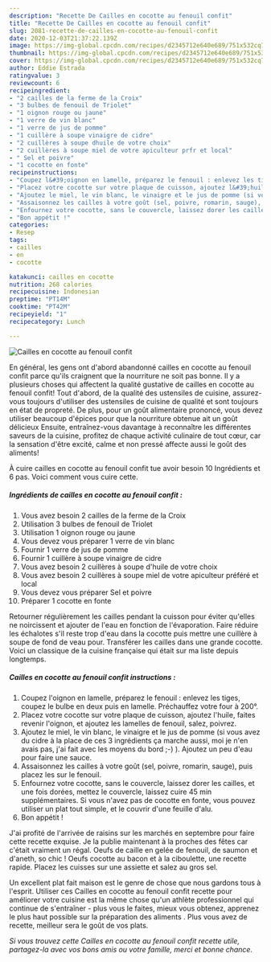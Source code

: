 ```yaml
---
description: "Recette De Cailles en cocotte au fenouil confit"
title: "Recette De Cailles en cocotte au fenouil confit"
slug: 2081-recette-de-cailles-en-cocotte-au-fenouil-confit
date: 2020-12-03T21:37:22.139Z
image: https://img-global.cpcdn.com/recipes/d2345712e640e689/751x532cq70/cailles-en-cocotte-au-fenouil-confit-photo-principale-de-la-recette.jpg
thumbnail: https://img-global.cpcdn.com/recipes/d2345712e640e689/751x532cq70/cailles-en-cocotte-au-fenouil-confit-photo-principale-de-la-recette.jpg
cover: https://img-global.cpcdn.com/recipes/d2345712e640e689/751x532cq70/cailles-en-cocotte-au-fenouil-confit-photo-principale-de-la-recette.jpg
author: Eddie Estrada
ratingvalue: 3
reviewcount: 6
recipeingredient:
- "2 cailles de la ferme de la Croix"
- "3 bulbes de fenouil de Triolet"
- "1 oignon rouge ou jaune"
- "1 verre de vin blanc"
- "1 verre de jus de pomme"
- "1 cuillère à soupe vinaigre de cidre"
- "2 cuillères à soupe dhuile de votre choix"
- "2 cuillères à soupe miel de votre apiculteur prfr et local"
- " Sel et poivre"
- "1 cocotte en fonte"
recipeinstructions:
- "Coupez l&#39;oignon en lamelle, préparez le fenouil : enlevez les tiges, coupez le bulbe en deux puis en lamelle. Préchauffez votre four à 200°."
- "Placez votre cocotte sur votre plaque de cuisson, ajoutez l&#39;huile, faites revenir l&#39;oignon, et ajoutez les lamelles de fenouil, salez, poivrez."
- "Ajoutez le miel, le vin blanc, le vinaigre et le jus de pomme (si vous avez du cidre à la place de ces 3 ingrédients ça marche aussi, moi je n&#39;en avais pas, j&#39;ai fait avec les moyens du bord ;-) ). Ajoutez un peu d&#39;eau pour faire une sauce."
- "Assaisonnez les cailles à votre goût (sel, poivre, romarin, sauge), puis placez les sur le fenouil."
- "Enfournez votre cocotte, sans le couvercle, laissez dorer les cailles, et une fois dorées, mettez le couvercle, laissez cuire 45 min supplémentaires. Si vous n&#39;avez pas de cocotte en fonte, vous pouvez utiliser un plat tout simple, et le couvrir d&#39;une feuille d&#39;alu."
- "Bon appétit !"
categories:
- Resep
tags:
- cailles
- en
- cocotte

katakunci: cailles en cocotte 
nutrition: 268 calories
recipecuisine: Indonesian
preptime: "PT14M"
cooktime: "PT42M"
recipeyield: "1"
recipecategory: Lunch

---
```



![Cailles en cocotte au fenouil confit](https://img-global.cpcdn.com/recipes/d2345712e640e689/751x532cq70/cailles-en-cocotte-au-fenouil-confit-photo-principale-de-la-recette.jpg)

En général, les gens ont d'abord abandonné cailles en cocotte au fenouil confit parce qu'ils craignent que la nourriture ne soit pas bonne. Il y a plusieurs choses qui affectent la qualité gustative de cailles en cocotte au fenouil confit! Tout d'abord, de la qualité des ustensiles de cuisine, assurez-vous toujours d'utiliser des ustensiles de cuisine de qualité et sont toujours en état de propreté. De plus, pour un goût alimentaire prononcé, vous devez utiliser beaucoup d'épices pour que la nourriture obtenue ait un goût délicieux Ensuite, entraînez-vous davantage à reconnaître les différentes saveurs de la cuisine, profitez de chaque activité culinaire de tout cœur, car la sensation d'être excité, calme et non pressé affecte aussi le goût des aliments!

<!--inarticleads1-->

À cuire cailles en cocotte au fenouil confit tue avoir besoin 10 Ingrédients et 6 pas. Voici comment vous cuire cette.

##### Ingrédients de cailles en cocotte au fenouil confit :

1. Vous avez besoin 2 cailles de la ferme de la Croix
1. Utilisation 3 bulbes de fenouil de Triolet
1. Utilisation 1 oignon rouge ou jaune
1. Vous devez vous préparer 1 verre de vin blanc
1. Fournir 1 verre de jus de pomme
1. Fournir 1 cuillère à soupe vinaigre de cidre
1. Vous avez besoin 2 cuillères à soupe d&#39;huile de votre choix
1. Vous avez besoin 2 cuillères à soupe miel de votre apiculteur préféré et local
1. Vous devez vous préparer  Sel et poivre
1. Préparer 1 cocotte en fonte


Retourner régulièrement les cailles pendant la cuisson pour éviter qu&#39;elles ne noircissent et ajouter de l&#39;eau en fonction de l&#39;évaporation. Faire réduire les échalotes s&#39;il reste trop d&#39;eau dans la cocotte puis mettre une cuillère à soupe de fond de veau pour. Transférer les cailles dans une grande cocotte. Voici un classique de la cuisine française qui était sur ma liste depuis longtemps. 

<!--inarticleads2-->

##### Cailles en cocotte au fenouil confit instructions :

1. Coupez l&#39;oignon en lamelle, préparez le fenouil : enlevez les tiges, coupez le bulbe en deux puis en lamelle. Préchauffez votre four à 200°.
1. Placez votre cocotte sur votre plaque de cuisson, ajoutez l&#39;huile, faites revenir l&#39;oignon, et ajoutez les lamelles de fenouil, salez, poivrez.
1. Ajoutez le miel, le vin blanc, le vinaigre et le jus de pomme (si vous avez du cidre à la place de ces 3 ingrédients ça marche aussi, moi je n&#39;en avais pas, j&#39;ai fait avec les moyens du bord ;-) ). Ajoutez un peu d&#39;eau pour faire une sauce.
1. Assaisonnez les cailles à votre goût (sel, poivre, romarin, sauge), puis placez les sur le fenouil.
1. Enfournez votre cocotte, sans le couvercle, laissez dorer les cailles, et une fois dorées, mettez le couvercle, laissez cuire 45 min supplémentaires. Si vous n&#39;avez pas de cocotte en fonte, vous pouvez utiliser un plat tout simple, et le couvrir d&#39;une feuille d&#39;alu.
1. Bon appétit !


J&#39;ai profité de l&#39;arrivée de raisins sur les marchés en septembre pour faire cette recette exquise. Je la publie maintenant à la proches des fêtes car c&#39;était vraiment un régal. Oeufs de caille en gelée de fenouil, de saumon et d&#39;aneth, so chic ! Oeufs cocotte au bacon et à la ciboulette, une recette rapide. Placez les cuisses sur une assiette et salez au gros sel. 

<!--inarticleads1-->

<p>
Un excellent plat fait maison est le genre de chose que nous gardons tous à l'esprit. Utiliser ces Cailles en cocotte au fenouil confit recette pour améliorer votre cuisine est la même chose qu'un athlète professionnel qui continue de s'entraîner - plus vous le faites, mieux vous obtenez, apprenez le plus haut possible sur la préparation des aliments . Plus vous avez de recette, meilleur sera le goût de vos plats.
</p>

<p>
<i>Si vous trouvez cette Cailles en cocotte au fenouil confit recette utile, partagez-la avec vos bons amis ou votre famille, merci et bonne chance.</i>
</p>
